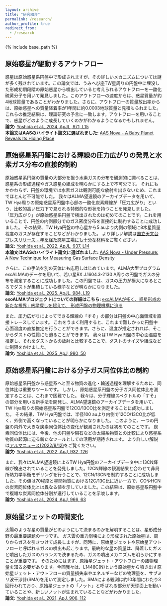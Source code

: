 ```yaml
---
layout: archive
title: "研究紹介"
permalink: /research/
author_profile: true
redirect_from:
  - /research
---
```


{% include base_path %}
## 原始惑星が駆動するアウトフロー
惑星は原始惑星系円盤中で形成されますが、その詳しいメカニズムについては謎が多く残されています。この論文では、うみへび座TW星周りの円盤中に埋没した形成初期段階の原始惑星から噴出していると考えられるアウトフローを一酸化硫黄分子を用いて発見しました。このアウトフローの速度からは、惑星質量が約4地球質量であることがわかりました。さらに、アウトフローの質量放出率からは、原始惑星への質量降着率が1年間に約0.0003地球質量と見積もられました。これらの推定結果は、理論研究の予言に一致します。アウトフローを用いることで、惑星がどのように成長していくのかがわかるようになるかもしれません。<br>
**論文:** [Yoshida et al., 2024, ApJL, 971, L15](https://iopscience.iop.org/article/10.3847/2041-8213/ad654c/meta) <br>
**本論文はAASのハイライト論文に選ばれました:** [AAS Nova - A Baby Planet Reveals Its Hiding Place](https://aasnova.org/2024/08/14/a-baby-planet-reveals-its-hiding-place/)


## 原始惑星系円盤における輝線の圧力広がりの発見と水素ガス分布の直接的制約
原始惑星系円盤の質量の大部分を担う水素ガスの分布を観測的に調べることは、惑星系の形成過程やガス惑星の組成を明らかにする上で不可欠です。
それにもかかわらず、円盤の環境では水素ガスは観測可能な放射を出さないため、これまでほとんど不可能でした。
我々はALMA望遠鏡のアーカイブデータを用いて、TW Hya周りの原始惑星系円盤中心部の一酸化炭素輝線が「圧力広がり」という、比較的高い圧力下で見られる特徴的な形状を持つことを発見しました。
「圧力広がり」が原始惑星系円盤で検出されたのは初めてのことです。これを用いることで、円盤の内側部分でのガス密度分布を直接的に制約することに成功しました。
その結果、TW Hya円盤の中心星から5 auより内側の領域に8木星質量程度のガスが存在することなどがわかりました。
より詳しい解説は[国立天文台プレスリリース - 年を経た惑星工場にも十分な材料](https://www.nao.ac.jp/news/science/2023/20230111-dos.html)をご覧ください。<br>
**論文:** [Yoshida et al., 2022, ApJL, 937, L14](https://iopscience.iop.org/article/10.3847/2041-8213/ac903a) <br>
**本論文はAASのハイライト論文に選ばれました:** [AAS Nova - Under Pressure: A New Technique for Measuring Gas Surface Density](https://aasnova.org/2022/11/04/under-pressure-a-new-technique-for-measuring-gas-surface-density/)

さらに、この手法を別の天体にも応用しはじめています。ALMA大型プログラムexoALMAのデータを用いて、若い星RX J.1604.3-2130 A周りの円盤でガスの分布を測定することに成功しました。この円盤では、ガスの圧力が極大になるところでダストが集積している様子などが明らかになりました。<br>
**論文:** [Yoshida et al., 2025, ApJL, 984, L19](https://iopscience.iop.org/article/10.3847/2041-8213/adc42f)<br>
**exoALMAプロジェクトについての詳細はこちら:** [exoALMAが拓く、惑星形成の新たな視界 : 惑星探しを超えて、 形成円盤の物理機構に迫る](https://alma-telescope.jp/news/press/exoalma-202504.html)

また、圧力広がりによってできる輝線の「すそ」の部分は円盤の中心面領域を直接トレースしています。
これをうまく利用すると、これまで難しかった円盤中心面温度の直接推定を行うことができます。さらに、温度が推定されれば、そこからダストの性質にも迫ることができます。
我々はTW Hya円盤の中心面温度を推定し、それをダストからの放射と比較することで、ダストのサイズや組成などに制限をかけました。<br>
**論文:** [Yoshida et al., 2025, ApJ, 980, 50](https://iopscience.iop.org/article/10.3847/1538-4357/ad9f31/meta) <br>


## 原始惑星系円盤における分子ガス同位体比の制約

原始惑星系円盤から惑星系へと至る物質の進化・輸送過程を理解するために、同位体比は重要なツールです。
しかし、原始惑星系円盤の分子ガス同位体比を測定することは、これまで困難でした。
我々は、分子輝線スペクトルの「すそ」の部分を用いる新手法を開発し、ALMA望遠鏡のアーカイブデータを用いて、
TW Hya周りの原始惑星系円盤で12CO/13CO比を測定することに成功しました。
その結果、TW Hya円盤では、半径100 auより内側で12CO/13CO比が低く、外側で高くなっていることが明らかになりました。
このように、一つの円盤の内外で大きな炭素同位体比の変化が観測されたのは初めてのことです。
炭素同位体比には、今後、他の円盤や隕石などの太陽系物質との比較により惑星系物質の起源に迫る新たなツールとしての活用が期待されます。
より詳しい解説は[アルマニュース(2022/8/12)](https://alma-telescope.jp/news/twhydrae-202208)をご覧ください。<br>
**論文:** [Yoshida et al., 2022, ApJ, 932, 126](https://ui.adsabs.harvard.edu/abs/%202022ApJ...932..126Y/abstract)

また、我々はALMA望遠鏡によるTW Hya円盤のアーカイブデータ中に13CN輝線が検出されていることを発見しました。12CN輝線の観測結果と合わせて非局所熱力学平衡モデリングを行うことで、12CN/13CNを制約することに成功しました。その値は70程度と星間物質における12C/13C比に近い一方で、COやHCNの炭素同位体比とは異なる値を示していました。この結果は、原始惑星系円盤中で複雑な炭素同位体分別が進行していることを示唆します。<br>
**論文:** [Yoshida et al., 2024, ApJ, 966, 63](https://ui.adsabs.harvard.edu/abs/2024arXiv240300626Y/abstract)

## 原始星ジェットの時間変化

太陽のような星の質量がどのようにして決まるのかを解明することは、星形成分野の最重要課題の一つです。
ガス雲の重力崩壊により形成された原始星は、周りからガスを引きつけて成長しますが、同時に、原始星ジェットや原始星アウトフローと呼ばれるガスの噴出も起こります。最終的な星の質量は、降着したガスと噴出したガスのバランスで決まるため、ガスの噴出メカニズムを明らかにすることが重要です。
そのためにはまず、原始星ジェット・アウトフローの諸物理量を知る必要があります。今回我々は、L1448C(N)という原始星から噴き出す原始星ジェット・アウトフローの質量損失率やエネルギーなどの物理量を、サブミリ波干渉計(SMA)を用いて測定しました。SMAによる観測は約10年間にわたり3回行われており、原始星ジェットの「ノット」と呼ばれる部分が天球面上を動いていることや、新しいノットが生まれていることなどがわかりました。<br>
**論文:** [Yoshida et al., 2021, ApJ, 906, 112](https://ui.adsabs.harvard.edu/abs/2021ApJ...906..112Y/abstract)
    
